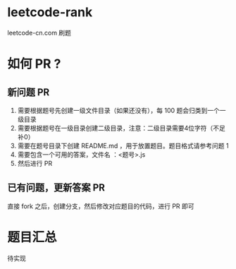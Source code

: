 # leetcode-rank

leetcode-cn.com 刷题

# 如何 PR ?

## 新问题 PR

1. 需要根据题号先创建一级文件目录（如果还没有），每 100 题会归类到一个一级目录
2. 需要根据题号在一级目录创建二级目录，注意：二级目录需要4位字符（不足补0）
3. 需要在题号目录下创建 README.md ，用于放置题目。题目格式请参考问题 1
4. 需要包含一个可用的答案，文件名 ：<题号>.js
5. 然后进行 PR

## 已有问题，更新答案 PR

直接 fork 之后，创建分支，然后修改对应题目的代码，进行 PR 即可

# 题目汇总

待实现
